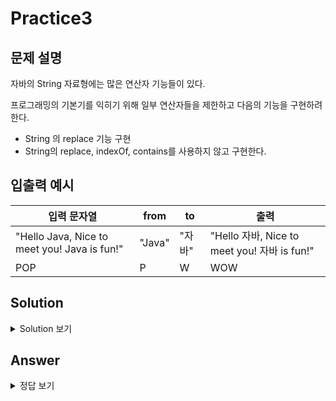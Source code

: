 Practice3
===

문제 설명
---
자바의 String 자료형에는 많은 연산자 기능들이 있다.

프로그래밍의 기본기를 익히기 위해 일부 연산자들을 제한하고 다음의 기능을 구현하려 한다.
- String 의 replace 기능 구현
- String의 replace, indexOf, contains를 사용하지 않고 구현한다.


입출력 예시
---
|입력 문자열|from|to|출력|
|---|---|---|---|
|"Hello Java, Nice to meet you! Java is fun!"|"Java"|"자바"|"Hello 자바, Nice to meet you! 자바 is fun!"|
|POP|P|W|WOW|


Solution
---
<details>
<summary>Solution 보기</summary>
<div markdown="1">

<h4> 🍑 키워드 : 나머지 </h4>

ex) 
12345 % 10 -> 5
12345 / 10 -> 1234
![18_1_1](https://user-images.githubusercontent.com/76902448/188301184-f96c4503-13e1-4c44-9b7b-0b75ce8a2fa7.png)


</div>
</details>

Answer
---
<details>
<summary>정답 보기</summary>
<div markdown="1">

``` java
  package Java_18_1;

public class Practice1 {
    public static void solution(int num) {
        int numReverse = 0;
        boolean isMinus = false;

        if(num<0) {
            isMinus = true;
            num *= -1;
        }

        while(num > 0) {
            int r = num % 10;
            num /= 10;
            numReverse = numReverse * 10 + r;
        }
        System.out.println(isMinus ? numReverse * -1 : numReverse);
    }

    public static void main(String[] args) {
        // Test code
        solution(12345);
        solution(-12345);
        solution(100);
        solution(0);
    }
}

```


</div>
</details>

